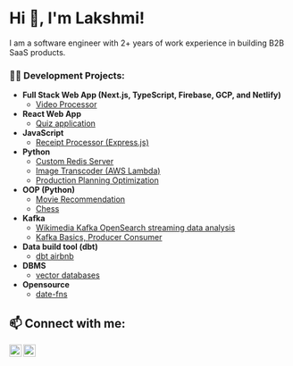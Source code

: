 <h1>Hi 👋, I'm Lakshmi! </h1>
I am a software engineer with 2+ years of work experience in building B2B SaaS products.

<h3>👨‍💻 Development Projects:</h3>

- <b>Full Stack Web App (Next.js, TypeScript, Firebase, GCP, and Netlify)</b>
  - [Video Processor](https://github.com/lakshmimaddipati/video-processing)
- <b>React Web App </b>
  - [Quiz application](https://github.com/lakshmimaddipati/react-quiz)
- <b>JavaScript</b>
  - [Receipt Processor (Express.js) ](https://github.com/lakshmimaddipati/receipt-processor)
- <b>Python</b>
  - [Custom Redis Server](https://github.com/lakshmimaddipati/pyredis)
  - [Image Transcoder (AWS Lambda)](https://github.com/lakshmimaddipati/image-processing-lambda)
  - [Production Planning Optimization](https://github.com/lakshmimaddipati/production-planning)
- <b>OOP (Python)</b>
  - [Movie Recommendation](https://github.com/lakshmimaddipati/movie-recommendation-system)
  - [Chess](https://github.com/lakshmimaddipati/Chess)  
- <b>Kafka</b>
  - [Wikimedia Kafka OpenSearch streaming data analysis](https://github.com/lakshmimaddipati/kafka-wikimedia)
  - [Kafka Basics, Producer Consumer](https://github.com/lakshmimaddipati/kafka-learner)  
- <b>Data build tool (dbt)</b>
  - [dbt airbnb](https://github.com/lakshmimaddipati/dbt-project)
- <b>DBMS</b>
  - [vector databases ](https://github.com/lakshmimaddipati/vector-databases)
- <b>Opensource</b>
  - [date-fns ](https://github.com/lakshmimaddipati/date-fns)
  


<h2> 📫 Connect with me:</h2>


[<img align="left" alt="LakshmiPMaddipati | LinkedIn" width="22px" src="https://cdn.jsdelivr.net/npm/simple-icons@v3/icons/linkedin.svg" />][linkedin]
[<img align="left" alt="LakshmiPMaddipati | Gmail" width="22px" src="https://img.icons8.com/ios-filled/50/000000/email.png" />][Mail]



[linkedin]: https://www.linkedin.com/in/lakshmiprasanna-m/
[Mail]: mailto:lakshmipmaddipati@gmail.com

<!--

Here are some ideas to get you started:

- 🔭 I’m currently working on ...
- 🌱 I’m currently learning ...
- 👯 I’m looking to collaborate on ...
- 🤔 I’m looking for help with ...
- 💬 Ask me about ...
- 📫 How to reach me: ...
- 😄 Pronouns: ...
- ⚡ Fun fact: ...
-->
